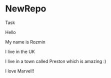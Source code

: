 # NewRepo
 Task

Hello

My name is Rozmin

I live in the UK

I live in a town called Preston which is amazing :)

I love Marvel!!
